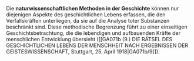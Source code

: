 
Die **naturwissenschaftlichen Methoden in der Geschichte** können nur diejenigen Aspekte des geschichtlichen Lebens erfassen, die den Verfallskräften unterliegen, da sie auf die Analyse toter Substanzen beschränkt sind. Diese methodische Begrenzung führt zu einer einseitigen Geschichtsbetrachtung, die die lebendigen und aufbauenden Kräfte der menschlichen Entwicklung übersieht ([[GA071b (9.) DIE RÄTSEL DES GESCHICHTLICHEN LEBENS DER MENSCHHEIT NACH ERGEBNISSEN DER GEISTESWISSENSCHAFT, Stuttgart, 25. April 1918|GA071b/9]]).
